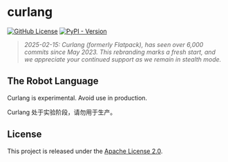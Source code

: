 # curlang

[![GitHub License](https://img.shields.io/github/license/romlin/curlang)](https://github.com/romlin/curlang/blob/main/LICENSE) [![PyPI - Version](https://img.shields.io/pypi/v/curlang)](https://pypi.org/project/curlang/)

> *2025-02-15: Curlang (formerly Flatpack), has seen over 6,000 commits since May 2023. This rebranding marks a fresh start, and we appreciate your continued support as we remain in stealth mode.*

## The Robot Language

Curlang is experimental. Avoid use in production.

Curlang 处于实验阶段，请勿用于生产。

## License

This project is released under the [Apache License 2.0](https://github.com/romlin/curlang/blob/main/LICENSE).
